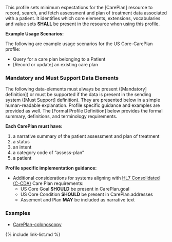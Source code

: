 
﻿This profile sets minimum expectations for the [CarePlan] resource to record, search, and fetch assessment and plan of treatment data associated with a patient. It identifies which core elements, extensions, vocabularies and value sets **SHALL** be present in the resource when using this profile.

**Example Usage Scenarios:**

The following are example usage scenarios for the US Core-CarePlan profile:

-   Query for a care plan belonging to a Patient
-   [Record or update] an existing care plan


### Mandatory and Must Support Data Elements


The following data-elements must always be present ([Mandatory] definition]) or must be supported if the data is present in the sending system ([Must Support] definition). They are presented below in a simple human-readable explanation.  Profile specific guidance and examples are provided as well.  The [Formal Profile Definition] below provides the  formal summary, definitions, and  terminology requirements.  

**Each CarePlan must have:**

1.  a narrative summary of the patient assessment and plan of treatment
1.  a status
1.  an intent
1.  a category code of “assess-plan”
1.  a patient

**Profile specific implementation guidance:**

* Additional considerations for systems aligning with [HL7 Consolidated (C-CDA)](http://www.hl7.org/implement/standards/product_brief.cfm?product_id=492) Care Plan requirements:
    - US Core Goal **SHOULD** be present in CarePlan.goal
    - US Core Condition **SHOULD** be present in CarePlan.addresses
    - Assement and Plan **MAY** be included as narrative text


### Examples

- [CarePlan-colonoscopy](CarePlan-colonoscopy.html)


{% include link-list.md %}
